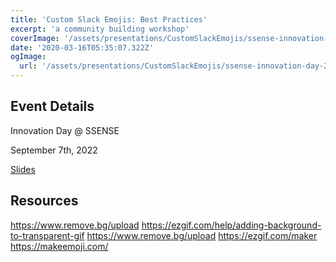 ```yaml
---
title: 'Custom Slack Emojis: Best Practices'
excerpt: 'a community building workshop'
coverImage: '/assets/presentations/CustomSlackEmojis/ssense-innovation-day-2022-604.jpg'
date: '2020-03-16T05:35:07.322Z'
ogImage:
  url: '/assets/presentations/CustomSlackEmojis/ssense-innovation-day-2022-604.jpg'
---
```


## Event Details

Innovation Day @ SSENSE

September 7th, 2022

[Slides](/assets/presentations/CustomSlackEmojis/custom-slack-emojis.pdf)

## Resources
https://www.remove.bg/upload
https://ezgif.com/help/adding-background-to-transparent-gif
https://www.remove.bg/upload
https://ezgif.com/maker
https://makeemoji.com/

